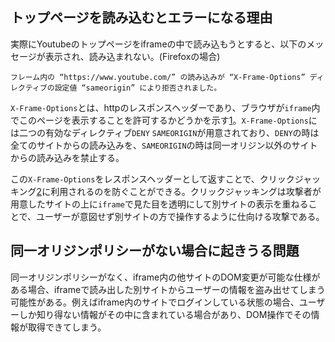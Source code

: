 ## トップページを読み込むとエラーになる理由

実際にYoutubeのトップページをiframeの中で読み込もうとすると、以下のメッセージが表示され、読み込まれない。(Firefoxの場合)

```
フレーム内の “https://www.youtube.com/” の読み込みが “X-Frame-Options” ディレクティブの設定値 “sameorigin” により拒否されました。
```

`X-Frame-Options`とは、httpのレスポンスヘッダーであり、ブラウザが`iframe`内でこのページを表示することを許可するかどうかを示す[1]。`X-Frame-Options`には二つの有効なディレクティブ`DENY` `SAMEORIGIN`が用意されており、`DENY`の時は全てのサイトからの読み込みを、`SAMEORIGIN`の時は同一オリジン以外のサイトからの読み込みを禁止する。

この`X-Frame-Options`をレスポンスヘッダーとして返すことで、クリックジャッキング[2]に利用されるのを防ぐことができる。クリックジャッキングは攻撃者が用意したサイトの上に`iframe`で見た目を透明にして別サイトの表示を重ねることで、ユーザーが意図せず別サイトの方で操作するように仕向ける攻撃である。

## 同一オリジンポリシーがない場合に起きうる問題

同一オリジンポリシーがなく、iframe内の他サイトのDOM変更が可能な仕様がある場合、iframeで読み出した別サイトからユーザーの情報を盗み出せてしまう可能性がある。例えばiframe内のサイトでログインしている状態の場合、ユーザーしか知り得ない情報がその中に含まれている場合があり、DOM操作でその情報が取得できてしまう。

[1]: https://developer.mozilla.org/ja/docs/Web/HTTP/Headers/X-Frame-Options
[2]: https://www.ipa.go.jp/security/vuln/websecurity/clickjacking.html
